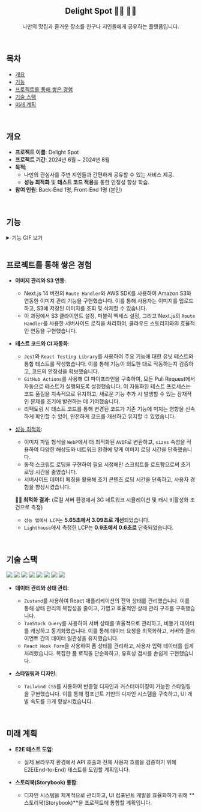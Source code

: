<h2 style="text-align: center;">Delight Spot 👩‍💻 🧑‍💻</h2>
<p style="text-align: center;">나만의 맛집과 즐거운 장소를 친구나 지인들에게 공유하는 플랫폼입니다.</p>

<br />

## 목차

- [개요](#개요)
- [기능](#기능)
- [프로젝트를 통해 쌓은 경험](#프로젝트를-통해-쌓은-경험)
- [기술 스택](#기술-스택)
- [미래 계획](#미래-계획)

<br />

## 개요

- **프로젝트 이름**: Delight Spot
- **프로젝트 기간**: 2024년 6월 ~ 2024년 8월
- **목적**:
  - 나만의 관심사를 주변 지인들과 간편하게 공유할 수 있는 서비스 제공.
  - **성능 최적화** 및 **테스트 코드 적용**을 통한 안정성 향상 학습.
- **참여 인원**: Back-End 1명, Front-End 1명 (본인)

<br />

## 기능

<details>
<summary>기능 GIF 보기</summary>

- **카카오 로그인**: 카카오 계정을 사용하여 쉽게 로그인할 수 있는 기능.
- **스토어 CRUD**: 사용자가 스토어를 생성(Create), 읽기(Read), 수정(Update), 삭제(Delete)할 수 있는 기능.
- **리뷰 CRUD (평점)**: 사용자가 스토어에 대한 리뷰를 작성(Create), 읽기(Read), 수정(Update), 삭제(Delete)하며 평점을 부여할 수 있는 기능.
- **스토어 찜(Booking)하기**: 마음에 드는 스토어를 찜(Booking) 목록에 추가할 수 있는 기능.
- **나의 찜목록 확인과 제거**: 사용자가 자신이 찜한 스토어 목록을 확인하고, 목록에서 제거할 수 있는 기능.

<div style="display: flex; flex-direction: column; align-items: center; text-align: center; margin-bottom: 20px;">
  <h4>﹒Mypage 기능</h4>
  <img src="https://github.com/delight-spot/README-Contents/blob/main/mypage.gif?raw=true" alt="Mypage" width="700" height="auto">
</div>

<div style="display: flex; flex-direction: column; align-items: center; text-align: center; margin-bottom: 20px;">
  <h4>﹒스토어 생성 기능</h4>
  <img src="https://github.com/delight-spot/README-Contents/blob/main/create_store.gif?raw=true" alt="Create Store" width="700" height="auto">
</div>

<div style="display: flex; flex-direction: column; align-items: center; text-align: center; margin-bottom: 20px;">
  <h4>﹒리뷰 읽기 기능</h4>
  <img src="https://github.com/delight-spot/README-Contents/blob/main/read_review.gif?raw=true" alt="Read Review" width="700" height="auto">
</div>

</details>

<br />

## 프로젝트를 통해 쌓은 경험

- **이미지 관리와 S3 연동**:

  - Next.js 14 버전의 `Route Handler`와 AWS SDK를 사용하여 Amazon S3와 연동한 이미지 관리 기능을 구현했습니다. 이를 통해 사용자는 이미지를 업로드하고, S3에 저장된 이미지를 조회 및 삭제할 수 있습니다.
  - 이 과정에서 S3 클라이언트 설정, 퍼블릭 액세스 설정, 그리고 Next.js의 `Route Handler`를 사용한 서버사이드 로직을 처리하여, 클라우드 스토리지와의 효율적인 연동을 구현했습니다.

- **테스트 코드와 CI 자동화**:

  - `Jest`와 `React Testing Library`를 사용하여 주요 기능에 대한 유닛 테스트와 통합 테스트를 작성했습니다. 이를 통해 기능이 의도한 대로 작동하는지 검증하고, 코드의 안정성을 확보했습니다.
  - `GitHub Actions`를 사용해 CI 파이프라인을 구축하여, 모든 Pull Request에서 자동으로 테스트가 실행되도록 설정했습니다. 이 자동화된 테스트 프로세스는 코드 품질을 지속적으로 유지하고, 새로운 기능 추가 시 발생할 수 있는 잠재적인 문제를 조기에 발견하는 데 기여했습니다.
  - 리팩토링 시 테스트 코드를 통해 변경된 코드가 기존 기능에 미치는 영향을 신속하게 확인할 수 있어, 안전하게 코드를 개선하고 유지할 수 있었습니다.

- [성능 최적화](https://jangth0655.github.io/jangth/blog/react-project-performance):

  - 이미지 파일 형식을 `WebP`에서 더 최적화된 `AVIF`로 변환하고, `sizes` 속성을 적용하여 다양한 해상도와 네트워크 환경에 맞게 이미지 로딩 시간을 단축했습니다.
  - 동적 스크립트 로딩을 구현하여 필요 시점에만 스크립트를 로드함으로써 초기 로딩 시간을 줄였습니다.
  - 서버사이드 데이터 페칭을 활용해 초기 콘텐츠 로딩 시간을 단축하고, 사용자 경험을 향상시켰습니다.

  **🧑‍💻 최적화 결과**: (로컬 서버 환경에서 3G 네트워크 시뮬레이션 및 캐시 비활성화 조건으로 측정)

  - `성능 탭에서 LCP`는 **5.65초에서 3.09초로 개선**되었습니다.
  - `Lighthouse`에서 측정한 LCP는 **0.9초에서 0.6초로** 단축되었습니다.

<br />

## 기술 스택

<p>
  <img src="https://img.shields.io/badge/Next.js-000000?style=for-the-badge&logo=Next.js&logoColor=white"/>
  <img src="https://img.shields.io/badge/Zustand-764ABC?style=for-the-badge&logo=zustand&logoColor=white"/>
  <img src="https://img.shields.io/badge/Tanstack%20Query-FF4154?style=for-the-badge&logo=react-query&logoColor=white"/>
  <img src="https://img.shields.io/badge/Jest-C21325?style=for-the-badge&logo=jest&logoColor=white"/>
  <img src="https://img.shields.io/badge/RTL-E33332?style=for-the-badge&logo=testing-library&logoColor=white"/>
  <img src="https://img.shields.io/badge/Framer%20Motion-0055FF?style=for-the-badge&logo=framer&logoColor=white"/>
  <img src="https://img.shields.io/badge/React%20Hook%20Form-EC5990?style=for-the-badge&logo=react-hook-form&logoColor=white"/>
  <img src="https://img.shields.io/badge/Tailwind%20CSS-38B2AC?style=for-the-badge&logo=tailwind-css&logoColor=white"/>
</p>

- **데이터 관리와 상태 관리**:

  - `Zustand`를 사용하여 React 애플리케이션의 전역 상태를 관리했습니다. 이를 통해 상태 관리의 복잡성을 줄이고, 가볍고 효율적인 상태 관리 구조를 구축했습니다.
  - `TanStack Query`를 사용하여 서버 상태를 효율적으로 관리하고, 비동기 데이터를 캐싱하고 동기화했습니다. 이를 통해 데이터 요청을 최적화하고, 서버와 클라이언트 간의 데이터 일관성을 유지했습니다.
  - `React Hook Form`을 사용하여 폼 상태를 관리하고, 사용자 입력 데이터를 쉽게 처리했습니다. 복잡한 폼 로직을 단순화하고, 유효성 검사를 손쉽게 구현했습니다.

- **스타일링과 디자인**:

  - `Tailwind CSS`를 사용하여 반응형 디자인과 커스터마이징이 가능한 스타일링을 구현했습니다. 이를 통해 컴포넌트 기반의 디자인 시스템을 구축하고, UI 개발 속도를 크게 향상시켰습니다.

<br />

## 미래 계획

- **E2E 테스트 도입**:

  - 실제 브라우저 환경에서 API 호출과 전체 사용자 흐름을 검증하기 위해 E2E(End-to-End) 테스트를 도입할 계획입니다.

- **스토리북(Storybook) 통합**:
  - 디자인 시스템을 체계적으로 관리하고, UI 컴포넌트 개발을 효율화하기 위해 **스토리북(Storybook)**을 프로젝트에 통합할 계획입니다.
